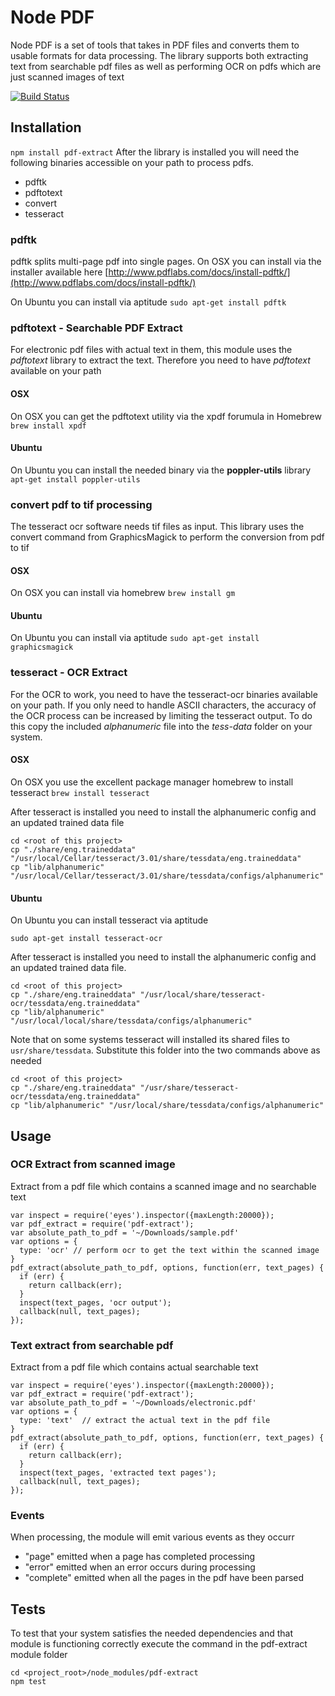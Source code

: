 # Node PDF
Node PDF is a set of tools that takes in PDF files and converts them to usable formats for data processing. The library supports both extracting text from searchable pdf files as well as performing OCR on pdfs which are just scanned images of text

[![Build Status](https://travis-ci.org/nisaacson/pdf-extract.png)](https://travis-ci.org/nisaacson/pdf-extract)

## Installation
`npm install pdf-extract`
After the library is installed you will need the following binaries accessible on your path to process pdfs.

- pdftk
- pdftotext
- convert
- tesseract


### pdftk
pdftk splits multi-page pdf into single pages.
On OSX you can install via the installer available here
[http://www.pdflabs.com/docs/install-pdftk/](http://www.pdflabs.com/docs/install-pdftk/)

On Ubuntu you can install via aptitude
`sudo apt-get install pdftk`

### pdftotext - Searchable PDF Extract
For electronic pdf files with actual text in them, this module uses the *pdftotext* library to extract the text. Therefore you need to have *pdftotext* available on your path

#### OSX
On OSX you can get the pdftotext utility via the xpdf forumula in Homebrew 
`brew install xpdf`

#### Ubuntu
On Ubuntu you can install the needed binary via the **poppler-utils** library
`apt-get install poppler-utils`

### convert pdf to tif processing
The tesseract ocr software needs tif files as input. This library uses the convert command from GraphicsMagick to perform the conversion from pdf to tif

#### OSX
On OSX you can install via homebrew
`brew install gm`

#### Ubuntu
On Ubuntu you can install via aptitude
`sudo apt-get install graphicsmagick`

### tesseract - OCR Extract
For the OCR to work, you need to have the tesseract-ocr binaries available on your path. If you only need to handle ASCII characters, the accuracy of the OCR process can be increased by limiting the tesseract output. To do this copy the included *alphanumeric* file into the *tess-data* folder on your system. 

#### OSX
On OSX you use the excellent package manager homebrew to install tesseract
`brew install tesseract`

After tesseract is installed you need to install the alphanumeric config and an updated trained data file
```
cd <root of this project>
cp "./share/eng.traineddata" "/usr/local/Cellar/tesseract/3.01/share/tessdata/eng.traineddata"
cp "lib/alphanumeric" "/usr/local/Cellar/tesseract/3.01/share/tessdata/configs/alphanumeric"
```

#### Ubuntu
On Ubuntu you can install tesseract via aptitude
```
sudo apt-get install tesseract-ocr
```
After tesseract is installed you need to install the alphanumeric config and an updated trained data file.
```
cd <root of this project>
cp "./share/eng.traineddata" "/usr/local/share/tesseract-ocr/tessdata/eng.traineddata"
cp "lib/alphanumeric" "/usr/local/local/share/tessdata/configs/alphanumeric"
```
Note that on some systems tesseract will installed its shared files to `usr/share/tessdata`. Substitute this folder into the two commands above as needed
```
cd <root of this project>
cp "./share/eng.traineddata" "/usr/share/tesseract-ocr/tessdata/eng.traineddata"
cp "lib/alphanumeric" "/usr/local/share/tessdata/configs/alphanumeric"
```

## Usage

### OCR Extract from scanned image
Extract from a pdf file which contains a scanned image and no searchable text 
```
var inspect = require('eyes').inspector({maxLength:20000});
var pdf_extract = require('pdf-extract');
var absolute_path_to_pdf = '~/Downloads/sample.pdf'
var options = {
  type: 'ocr' // perform ocr to get the text within the scanned image
}
pdf_extract(absolute_path_to_pdf, options, function(err, text_pages) {
  if (err) {
    return callback(err);
  }
  inspect(text_pages, 'ocr output');
  callback(null, text_pages);
});
```

### Text extract from searchable pdf
Extract from a pdf file which contains actual searchable text 
```
var inspect = require('eyes').inspector({maxLength:20000});
var pdf_extract = require('pdf-extract');
var absolute_path_to_pdf = '~/Downloads/electronic.pdf'
var options = {
  type: 'text'  // extract the actual text in the pdf file
}
pdf_extract(absolute_path_to_pdf, options, function(err, text_pages) {
  if (err) {
    return callback(err);
  }
  inspect(text_pages, 'extracted text pages');
  callback(null, text_pages);
});
```


### Events
When processing, the module will emit various events as they occurr

- "page" emitted when a page has completed processing
- "error" emitted when an error occurs during processing
- "complete" emitted when all the pages in the pdf have been parsed
## Tests
To test that your system satisfies the needed dependencies and that module is functioning correctly execute the command in the pdf-extract module folder
```
cd <project_root>/node_modules/pdf-extract
npm test
```

